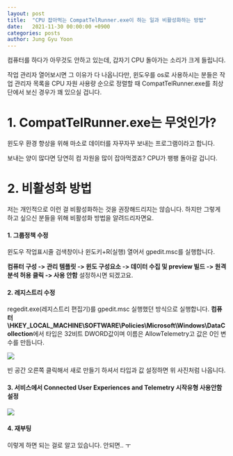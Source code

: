 ```yaml
---
layout: post
title:  "CPU 잡아먹는 CompatTelRunner.exe이 하는 일과 비활성화하는 방법"
date:   2021-11-30 00:00:00 +0900
categories: posts
author: Jung Gyu Yoon
---
```

컴퓨터를 하다가 아무것도 안하고 있는데, 갑자기 CPU 돌아가는 소리가 크게 들립니다.

작업 관리자 열어보시면 그 이유가 다 나옵니다만, 윈도우를 os로 사용하시는 분들은 작업 관리자 목록을 CPU 자원 사용량 순으로 정렬할 때 CompatTelRunner.exe를 최상단에서 보신 경우가 꽤 있으실 겁니다.

<h1>1. CompatTelRunner.exe는 무엇인가?</h1>

윈도우 환경 향상을 위해 마소로 데이터를 자꾸자꾸 보내는 프로그램이라고 합니다.

보내는 양이 많다면 당연히 컴 자원을 많이 잡아먹겠죠? CPU가 팽팽 돌아갈 겁니다.

<h1>2. 비활성화 방법</h1>

저는 개인적으로 이런 걸 비활성화하는 것을 권장해드리지는 않습니다. 하지만 그렇게 하고 싶으신 분들을 위해 비활성화 방법을 알려드리자면요. 

<h4>1. 그룹정책 수정</h4>
윈도우 작업표시줄 검색창이나 윈도키+R(실행) 열어서 gpedit.msc를 실행합니다.

<b>컴퓨터 구성 -> 관리 템플릿 -> 윈도 구성요소 -> 데이터 수집 및 preview 빌드 -> 원격 분석 허용 클릭 -> 사용 안함</b> 설정하시면 되겠고요.

<h4>2. 레지스트리 수정</h4>
regedit.exe(레지스트리 편집기)를 gpedit.msc 실행했던 방식으로 실행합니다.
<b>컴퓨터\HKEY_LOCAL_MACHINE\SOFTWARE\Policies\Microsoft\Windows\DataCollection</b>에서 타입은 32비트 DWORD값이며 이름은 AllowTelemetry고 값은 0인 변수를 만듭니다.

<p><img src="{{site.url}}/images/compat_regedit.png"/></p>
빈 공간 오른쪽 클릭해서 새로 만들기 하셔서 타입과 값 설정하면 위 사진처럼 나옵니다.

<h4>3. 서비스에서 Connected User Experiences and Telemetry 시작유형 사용안함 설정</h4>

<p><img src="{{site.url}}/images/compat_service.png"/></p>
<h4>4. 재부팅</h4>

이렇게 하면 되는 걸로 알고 있습니다. 안되면.. ㅜ


